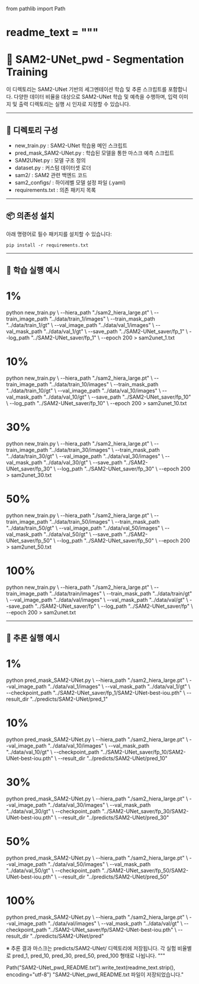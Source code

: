 from pathlib import Path

readme_text = """
==========================================
🧠 SAM2-UNet_pwd - Segmentation Training
==========================================

이 디렉토리는 SAM2-UNet 기반의 세그멘테이션 학습 및 추론 스크립트를 포함합니다.
다양한 데이터 비율을 대상으로 SAM2-UNet 학습 및 예측을 수행하며,
입력 이미지 및 출력 디렉토리는 실행 시 인자로 지정할 수 있습니다.

------------------------------------------
📁 디렉토리 구성
------------------------------------------
- new_train.py                : SAM2-UNet 학습용 메인 스크립트
- pred_mask_SAM2-UNet.py      : 학습된 모델을 통한 마스크 예측 스크립트
- SAM2UNet.py                 : 모델 구조 정의
- dataset.py                  : 커스텀 데이터셋 로더
- sam2/                       : SAM2 관련 백엔드 코드
- sam2_configs/               : 하이레벨 모델 설정 파일 (.yaml)
- requirements.txt            : 의존 패키지 목록

------------------------------------------
📦 의존성 설치
------------------------------------------
아래 명령어로 필수 패키지를 설치할 수 있습니다:

    pip install -r requirements.txt

------------------------------------------
🚀 학습 실행 예시
------------------------------------------
# 1%
python new_train.py \\
  --hiera_path "./sam2_hiera_large.pt" \\
  --train_image_path "../data/train_1/images" \\
  --train_mask_path "../data/train_1/gt" \\
  --val_image_path "../data/val_1/images" \\
  --val_mask_path "../data/val_1/gt" \\
  --save_path "../SAM2-UNet_saver/fp_1" \\
  --log_path "../SAM2-UNet_saver/fp_1" \\
  --epoch 200 > sam2unet_1.txt

# 10%
python new_train.py \\
  --hiera_path "./sam2_hiera_large.pt" \\
  --train_image_path "../data/train_10/images" \\
  --train_mask_path "../data/train_10/gt" \\
  --val_image_path "../data/val_10/images" \\
  --val_mask_path "../data/val_10/gt" \\
  --save_path "../SAM2-UNet_saver/fp_10" \\
  --log_path "../SAM2-UNet_saver/fp_10" \\
  --epoch 200 > sam2unet_10.txt

# 30%
python new_train.py \\
  --hiera_path "./sam2_hiera_large.pt" \\
  --train_image_path "../data/train_30/images" \\
  --train_mask_path "../data/train_30/gt" \\
  --val_image_path "../data/val_30/images" \\
  --val_mask_path "../data/val_30/gt" \\
  --save_path "../SAM2-UNet_saver/fp_30" \\
  --log_path "../SAM2-UNet_saver/fp_30" \\
  --epoch 200 > sam2unet_30.txt

# 50%
python new_train.py \\
  --hiera_path "./sam2_hiera_large.pt" \\
  --train_image_path "../data/train_50/images" \\
  --train_mask_path "../data/train_50/gt" \\
  --val_image_path "../data/val_50/images" \\
  --val_mask_path "../data/val_50/gt" \\
  --save_path "../SAM2-UNet_saver/fp_50" \\
  --log_path "../SAM2-UNet_saver/fp_50" \\
  --epoch 200 > sam2unet_50.txt

# 100%
python new_train.py \\
  --hiera_path "./sam2_hiera_large.pt" \\
  --train_image_path "../data/train/images" \\
  --train_mask_path "../data/train/gt" \\
  --val_image_path "../data/val/images" \\
  --val_mask_path "../data/val/gt" \\
  --save_path "../SAM2-UNet_saver/fp" \\
  --log_path "../SAM2-UNet_saver/fp" \\
  --epoch 200 > sam2unet.txt

------------------------------------------
🧪 추론 실행 예시
------------------------------------------
# 1%
python pred_mask_SAM2-UNet.py \\
  --hiera_path "./sam2_hiera_large.pt" \\
  --val_image_path "../data/val_1/images" \\
  --val_mask_path "../data/val_1/gt" \\
  --checkpoint_path "../SAM2-UNet_saver/fp_1/SAM2-UNet-best-iou.pth" \\
  --result_dir "../predicts/SAM2-UNet/pred_1"

# 10%
python pred_mask_SAM2-UNet.py \\
  --hiera_path "./sam2_hiera_large.pt" \\
  --val_image_path "../data/val_10/images" \\
  --val_mask_path "../data/val_10/gt" \\
  --checkpoint_path "../SAM2-UNet_saver/fp_10/SAM2-UNet-best-iou.pth" \\
  --result_dir "../predicts/SAM2-UNet/pred_10"

# 30%
python pred_mask_SAM2-UNet.py \\
  --hiera_path "./sam2_hiera_large.pt" \\
  --val_image_path "../data/val_30/images" \\
  --val_mask_path "../data/val_30/gt" \\
  --checkpoint_path "../SAM2-UNet_saver/fp_30/SAM2-UNet-best-iou.pth" \\
  --result_dir "../predicts/SAM2-UNet/pred_30"

# 50%
python pred_mask_SAM2-UNet.py \\
  --hiera_path "./sam2_hiera_large.pt" \\
  --val_image_path "../data/val_50/images" \\
  --val_mask_path "../data/val_50/gt" \\
  --checkpoint_path "../SAM2-UNet_saver/fp_50/SAM2-UNet-best-iou.pth" \\
  --result_dir "../predicts/SAM2-UNet/pred_50"

# 100%
python pred_mask_SAM2-UNet.py \\
  --hiera_path "./sam2_hiera_large.pt" \\
  --val_image_path "../data/val/images" \\
  --val_mask_path "../data/val/gt" \\
  --checkpoint_path "../SAM2-UNet_saver/fp/SAM2-UNet-best-iou.pth" \\
  --result_dir "../predicts/SAM2-UNet/pred"

※ 추론 결과 마스크는 predicts/SAM2-UNet/ 디렉토리에 저장됩니다.
   각 실험 비율별로 pred_1, pred_10, pred_30, pred_50, pred_100 형태로 나뉩니다.
"""

Path("SAM2-UNet_pwd_README.txt").write_text(readme_text.strip(), encoding="utf-8")
"SAM2-UNet_pwd_README.txt 파일이 저장되었습니다."
